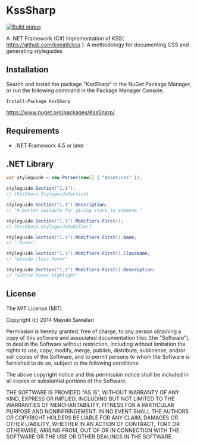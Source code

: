 KssSharp
========
[![Build status](https://ci.appveyor.com/api/projects/status?id=7rvmhdf1el1dmqyv)](https://ci.appveyor.com/project/ksssharp)

A .NET Framework (C#) Implementation of KSS( https://github.com/kneath/kss ): A methodology for documenting CSS and generating styleguides


Installation
------------

Search and Install the package "KssSharp" in the NuGet Package Manager, or run the following command in the Package Manager Console.
```
Install-Package KssSharp
```

https://www.nuget.org/packages/KssSharp/


Requirements
------------
- .NET Framework 4.5 or later


.NET Library
------------
```cs
var styleguide = new Parser(new[] { "Asset/css" });

styleguide.Section("1.1");
// [KssSharp.StyleguideSection]

styleguide.Section("1.1").Description;
// "A button suitable for giving stars to someone."

styleguide.Section("1.1").Modifiers.First();
// [KssSharp.StyleguideModifier]

styleguide.Section("1.1").Modifiers.First().Name;
// ":hover"

styleguide.Section("1.1").Modifiers.First().ClassName;
// "pseudo-class-hover"

styleguide.Section("1.1").Modifiers.First().Description;
// "Subtle hover highlight"
```

License
-------
The MIT License (MIT)


Copyright (c) 2014 Mayuki Sawatari


Permission is hereby granted, free of charge, to any person obtaining a copy of
this software and associated documentation files (the "Software"), to deal in
the Software without restriction, including without limitation the rights to
use, copy, modify, merge, publish, distribute, sublicense, and/or sell copies of
the Software, and to permit persons to whom the Software is furnished to do so,
subject to the following conditions:


The above copyright notice and this permission notice shall be included in all
copies or substantial portions of the Software.


THE SOFTWARE IS PROVIDED "AS IS", WITHOUT WARRANTY OF ANY KIND, EXPRESS OR
IMPLIED, INCLUDING BUT NOT LIMITED TO THE WARRANTIES OF MERCHANTABILITY, FITNESS
FOR A PARTICULAR PURPOSE AND NONINFRINGEMENT. IN NO EVENT SHALL THE AUTHORS OR
COPYRIGHT HOLDERS BE LIABLE FOR ANY CLAIM, DAMAGES OR OTHER LIABILITY, WHETHER
IN AN ACTION OF CONTRACT, TORT OR OTHERWISE, ARISING FROM, OUT OF OR IN
CONNECTION WITH THE SOFTWARE OR THE USE OR OTHER DEALINGS IN THE SOFTWARE.
